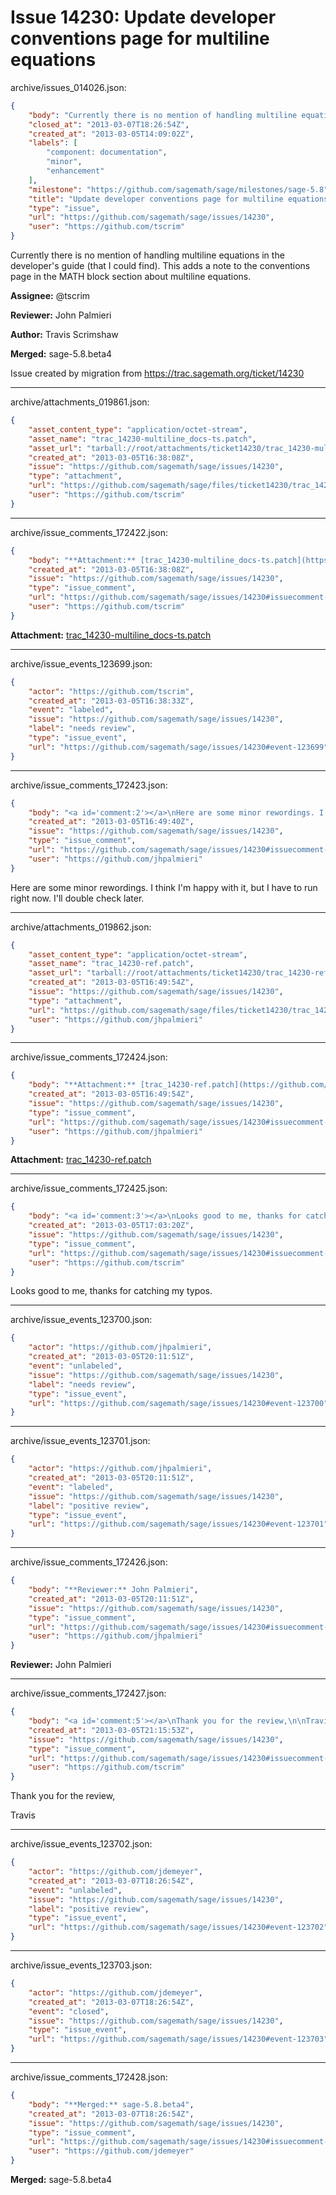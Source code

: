 # Issue 14230: Update developer conventions page for multiline equations

archive/issues_014026.json:
```json
{
    "body": "Currently there is no mention of handling multiline equations in the developer's guide (that I could find). This adds a note to the conventions page in the MATH block section about multiline equations.\n\n**Assignee:** @tscrim\n\n**Reviewer:** John Palmieri\n\n**Author:** Travis Scrimshaw\n\n**Merged:** sage-5.8.beta4\n\nIssue created by migration from https://trac.sagemath.org/ticket/14230\n\n",
    "closed_at": "2013-03-07T18:26:54Z",
    "created_at": "2013-03-05T14:09:02Z",
    "labels": [
        "component: documentation",
        "minor",
        "enhancement"
    ],
    "milestone": "https://github.com/sagemath/sage/milestones/sage-5.8",
    "title": "Update developer conventions page for multiline equations",
    "type": "issue",
    "url": "https://github.com/sagemath/sage/issues/14230",
    "user": "https://github.com/tscrim"
}
```
Currently there is no mention of handling multiline equations in the developer's guide (that I could find). This adds a note to the conventions page in the MATH block section about multiline equations.

**Assignee:** @tscrim

**Reviewer:** John Palmieri

**Author:** Travis Scrimshaw

**Merged:** sage-5.8.beta4

Issue created by migration from https://trac.sagemath.org/ticket/14230





---

archive/attachments_019861.json:
```json
{
    "asset_content_type": "application/octet-stream",
    "asset_name": "trac_14230-multiline_docs-ts.patch",
    "asset_url": "tarball://root/attachments/ticket14230/trac_14230-multiline_docs-ts.patch",
    "created_at": "2013-03-05T16:38:08Z",
    "issue": "https://github.com/sagemath/sage/issues/14230",
    "type": "attachment",
    "url": "https://github.com/sagemath/sage/files/ticket14230/trac_14230-multiline_docs-ts.patch",
    "user": "https://github.com/tscrim"
}
```



---

archive/issue_comments_172422.json:
```json
{
    "body": "**Attachment:** [trac_14230-multiline_docs-ts.patch](https://github.com/sagemath/sage/files/ticket14230/trac_14230-multiline_docs-ts.patch)",
    "created_at": "2013-03-05T16:38:08Z",
    "issue": "https://github.com/sagemath/sage/issues/14230",
    "type": "issue_comment",
    "url": "https://github.com/sagemath/sage/issues/14230#issuecomment-172422",
    "user": "https://github.com/tscrim"
}
```

**Attachment:** [trac_14230-multiline_docs-ts.patch](https://github.com/sagemath/sage/files/ticket14230/trac_14230-multiline_docs-ts.patch)



---

archive/issue_events_123699.json:
```json
{
    "actor": "https://github.com/tscrim",
    "created_at": "2013-03-05T16:38:33Z",
    "event": "labeled",
    "issue": "https://github.com/sagemath/sage/issues/14230",
    "label": "needs review",
    "type": "issue_event",
    "url": "https://github.com/sagemath/sage/issues/14230#event-123699"
}
```



---

archive/issue_comments_172423.json:
```json
{
    "body": "<a id='comment:2'></a>\nHere are some minor rewordings. I think I'm happy with it, but I have to run right now. I'll double check later.",
    "created_at": "2013-03-05T16:49:40Z",
    "issue": "https://github.com/sagemath/sage/issues/14230",
    "type": "issue_comment",
    "url": "https://github.com/sagemath/sage/issues/14230#issuecomment-172423",
    "user": "https://github.com/jhpalmieri"
}
```

<a id='comment:2'></a>
Here are some minor rewordings. I think I'm happy with it, but I have to run right now. I'll double check later.



---

archive/attachments_019862.json:
```json
{
    "asset_content_type": "application/octet-stream",
    "asset_name": "trac_14230-ref.patch",
    "asset_url": "tarball://root/attachments/ticket14230/trac_14230-ref.patch",
    "created_at": "2013-03-05T16:49:54Z",
    "issue": "https://github.com/sagemath/sage/issues/14230",
    "type": "attachment",
    "url": "https://github.com/sagemath/sage/files/ticket14230/trac_14230-ref.patch",
    "user": "https://github.com/jhpalmieri"
}
```



---

archive/issue_comments_172424.json:
```json
{
    "body": "**Attachment:** [trac_14230-ref.patch](https://github.com/sagemath/sage/files/ticket14230/trac_14230-ref.patch)",
    "created_at": "2013-03-05T16:49:54Z",
    "issue": "https://github.com/sagemath/sage/issues/14230",
    "type": "issue_comment",
    "url": "https://github.com/sagemath/sage/issues/14230#issuecomment-172424",
    "user": "https://github.com/jhpalmieri"
}
```

**Attachment:** [trac_14230-ref.patch](https://github.com/sagemath/sage/files/ticket14230/trac_14230-ref.patch)



---

archive/issue_comments_172425.json:
```json
{
    "body": "<a id='comment:3'></a>\nLooks good to me, thanks for catching my typos.",
    "created_at": "2013-03-05T17:03:20Z",
    "issue": "https://github.com/sagemath/sage/issues/14230",
    "type": "issue_comment",
    "url": "https://github.com/sagemath/sage/issues/14230#issuecomment-172425",
    "user": "https://github.com/tscrim"
}
```

<a id='comment:3'></a>
Looks good to me, thanks for catching my typos.



---

archive/issue_events_123700.json:
```json
{
    "actor": "https://github.com/jhpalmieri",
    "created_at": "2013-03-05T20:11:51Z",
    "event": "unlabeled",
    "issue": "https://github.com/sagemath/sage/issues/14230",
    "label": "needs review",
    "type": "issue_event",
    "url": "https://github.com/sagemath/sage/issues/14230#event-123700"
}
```



---

archive/issue_events_123701.json:
```json
{
    "actor": "https://github.com/jhpalmieri",
    "created_at": "2013-03-05T20:11:51Z",
    "event": "labeled",
    "issue": "https://github.com/sagemath/sage/issues/14230",
    "label": "positive review",
    "type": "issue_event",
    "url": "https://github.com/sagemath/sage/issues/14230#event-123701"
}
```



---

archive/issue_comments_172426.json:
```json
{
    "body": "**Reviewer:** John Palmieri",
    "created_at": "2013-03-05T20:11:51Z",
    "issue": "https://github.com/sagemath/sage/issues/14230",
    "type": "issue_comment",
    "url": "https://github.com/sagemath/sage/issues/14230#issuecomment-172426",
    "user": "https://github.com/jhpalmieri"
}
```

**Reviewer:** John Palmieri



---

archive/issue_comments_172427.json:
```json
{
    "body": "<a id='comment:5'></a>\nThank you for the review,\n\nTravis",
    "created_at": "2013-03-05T21:15:53Z",
    "issue": "https://github.com/sagemath/sage/issues/14230",
    "type": "issue_comment",
    "url": "https://github.com/sagemath/sage/issues/14230#issuecomment-172427",
    "user": "https://github.com/tscrim"
}
```

<a id='comment:5'></a>
Thank you for the review,

Travis



---

archive/issue_events_123702.json:
```json
{
    "actor": "https://github.com/jdemeyer",
    "created_at": "2013-03-07T18:26:54Z",
    "event": "unlabeled",
    "issue": "https://github.com/sagemath/sage/issues/14230",
    "label": "positive review",
    "type": "issue_event",
    "url": "https://github.com/sagemath/sage/issues/14230#event-123702"
}
```



---

archive/issue_events_123703.json:
```json
{
    "actor": "https://github.com/jdemeyer",
    "created_at": "2013-03-07T18:26:54Z",
    "event": "closed",
    "issue": "https://github.com/sagemath/sage/issues/14230",
    "type": "issue_event",
    "url": "https://github.com/sagemath/sage/issues/14230#event-123703"
}
```



---

archive/issue_comments_172428.json:
```json
{
    "body": "**Merged:** sage-5.8.beta4",
    "created_at": "2013-03-07T18:26:54Z",
    "issue": "https://github.com/sagemath/sage/issues/14230",
    "type": "issue_comment",
    "url": "https://github.com/sagemath/sage/issues/14230#issuecomment-172428",
    "user": "https://github.com/jdemeyer"
}
```

**Merged:** sage-5.8.beta4
